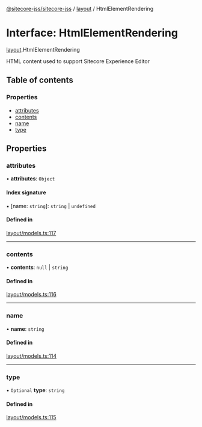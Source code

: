 [@sitecore-jss/sitecore-jss](../README.md) / [layout](../modules/layout.md) / HtmlElementRendering

# Interface: HtmlElementRendering

[layout](../modules/layout.md).HtmlElementRendering

HTML content used to support Sitecore Experience Editor

## Table of contents

### Properties

- [attributes](layout.HtmlElementRendering.md#attributes)
- [contents](layout.HtmlElementRendering.md#contents)
- [name](layout.HtmlElementRendering.md#name)
- [type](layout.HtmlElementRendering.md#type)

## Properties

### attributes

• **attributes**: `Object`

#### Index signature

▪ [name: `string`]: `string` \| `undefined`

#### Defined in

[layout/models.ts:117](https://github.com/Sitecore/jss/blob/f3aaeea83/packages/sitecore-jss/src/layout/models.ts#L117)

___

### contents

• **contents**: ``null`` \| `string`

#### Defined in

[layout/models.ts:116](https://github.com/Sitecore/jss/blob/f3aaeea83/packages/sitecore-jss/src/layout/models.ts#L116)

___

### name

• **name**: `string`

#### Defined in

[layout/models.ts:114](https://github.com/Sitecore/jss/blob/f3aaeea83/packages/sitecore-jss/src/layout/models.ts#L114)

___

### type

• `Optional` **type**: `string`

#### Defined in

[layout/models.ts:115](https://github.com/Sitecore/jss/blob/f3aaeea83/packages/sitecore-jss/src/layout/models.ts#L115)
